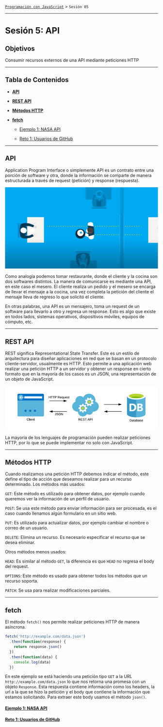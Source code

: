 [`Programación con JavaScript`](../Readme.md) > `Sesión 05`

---

# Sesión 5: API

## Objetivos

Consumir recursos externos de una API mediante peticiones HTTP

---

## Tabla de Contenidos

- **[API](#api)**

- **[REST API](#rest-api)**

- **[Métodos HTTP](#métodos-http)**

- **[fetch](#fetch)**

    - [Ejemplo 1: NASA API](./Ejemplo-01/Readme.md)
    
    - [Reto 1: Usuarios de GitHub](./Reto-01/Readme.md)
    
---

## API

Application Program Interface o simplemente API es un contrato entre una porción de software y otra, donde la información
se comparte de manera estructurada a través de request (petición) y response (respuesta).

![API](./assets/api.png)

Como analogía podemos tomar restaurante, donde el cliente y la cocina son dos softwares distintos. La manera de
comunicarse es mediante una API, en este caso el mesero. El cliente realiza un pedido y el mesero se encarga de llevar
el mensaje a la cocina, una vez completa la petición del cliente el mensaje lleva de regreso lo que solicitó el cliente.

En otras palabras, una API es un mensajero, toma un request de un software para llevarlo a otro y regresa un response.
Esto es algo que existe en todos lados, sistemas operativos, dispositivos móviles, equipos de cómputo, etc.

---

## REST API

REST significa Representational State Transfer. Este es un estilo de arquitectura para diseñar aplicaciones en red que 
se basan en un protocolo cliente-servidor, usualmente es HTTP. Esto permite a una aplicación web realizar una petición
HTTP a un servidor y obtener un response en cierto formato que en la mayoría de los casos es un JSON, una representación
de un objeto de JavaScript.

![REST API](./assets/rest-api.png)

La mayoría de los lenguajes de programación pueden realizar peticiones HTTP, por lo que se puede implementar no solo con
JavaScript.

---

## Métodos HTTP

Cuando realizamos una petición HTTP debemos indicar el método, este define el tipo de acción que deseamos realizar para
un recurso determinado. Los métodos más usados:

`GET`: Este método es utilizado para obtener datos, por ejemplo cuando queremos ver la información de un perfil de 
usuario.

`POST`: Se usa este método para enviar información para ser procesada, es el caso cuando llenamos algún formulario en un
sitio web.

`PUT`: Es utilizado para actualizar datos, por ejemplo cambiar el nombre o correo de un usuario.

`DELETE`: Elimina un recurso. Es necesario especificar el recurso que se desea eliminar.

Otros métodos menos usados:

`HEAD`: Es similar al método `GET`, la diferencia es que `HEAD` no regresa el body del request.

`OPTIONS`: Este método es usado para obtener todos los métodos que un recurso soporta. 

`PATCH`: Se usa para realizar modificaciones parciales.

---

## fetch

El método `fetch()` nos permite realizar peticiones HTTP de manera asíncrona.

```javascript
fetch('http://example.com/data.json')
  .then(function(response) {
    return response.json()  
  })
  .then(function(data) {
    console.log(data)
  })
```

En este ejemplo se está haciendo una petición tipo `GET` a la URL `http://example.com/data.json` lo que nos retorna una
promesa con un objeto `Response`. Esta respuesta contiene información como los headers, la url a la que se hizo la
petición y el body que contiene la información que estamos solicitando. Para extraer este body usamos el método `json()`.

#### [Ejemplo 1: NASA API](./Ejemplo-01/Readme.md)

#### [Reto 1: Usuarios de GitHub](./Reto-01/Readme.md)
